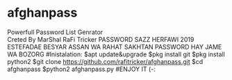 # afghanpass
Powerfull Password List Genrator  
Creted By MarShal RaFi Tricker 
PASSWORD SAZZ HERFAWI 2019
ESTEFADAE BESYAR ASSAN WA RAHAT 
SAKHTAN PASSWORD HAY JAME WA BOZORG
#Inistalation:
$apt update&upgrade
$pkg install git 
$pkg install python2
$git clone https://github.com/rafitricker/afghanpass.git
$cd afghanpass
$python2 afghanpass.py
#ENJOY IT (-:
